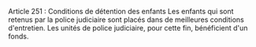 Article 251 : Conditions de détention des enfants
Les enfants qui sont retenus par la police judiciaire sont placés dans de meilleures conditions d'entretien. Les unités de police judiciaire, pour cette fin, bénéficient d'un fonds.